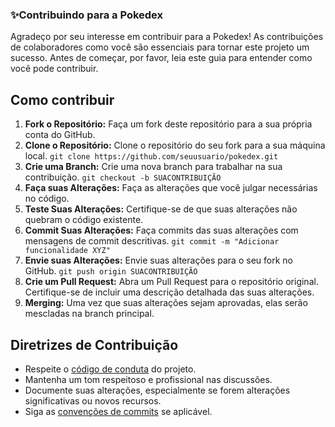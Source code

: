 ### ✨Contribuindo para a Pokedex
Agradeço por seu interesse em contribuir para a Pokedex! As contribuições de colaboradores como você são essenciais para tornar este projeto um sucesso. Antes de começar, por favor, leia este guia para entender como você pode contribuir.
## Como contribuir
1. **Fork o Repositório:** Faça um fork deste repositório para a sua própria conta do GitHub.
2. **Clone o Repositório:** Clone o repositório do seu fork para a sua máquina local. ` git clone https://github.com/seuusuario/pokedex.git `
3. **Crie uma Branch:** Crie uma nova branch para trabalhar na sua contribuição. `git checkout -b SUACONTRIBUIÇÃO`
4. **Faça suas Alterações:** Faça as alterações que você julgar necessárias no código.
5. **Teste Suas Alterações:** Certifique-se de que suas alterações não quebram o código existente.
6. **Commit Suas Alterações:** Faça commits das suas alterações com mensagens de commit descritivas. `git commit -m "Adicionar funcionalidade XYZ"`
7. **Envie suas Alterações:** Envie suas alterações para o seu fork no GitHub. `git push origin SUACONTRIBUIÇÃO`
8. **Crie um Pull Request:** Abra um Pull Request para o repositório original. Certifique-se de incluir uma descrição detalhada das suas alterações.
9. **Merging:** Uma vez que suas alterações sejam aprovadas, elas serão mescladas na branch principal.
## Diretrizes de Contribuição
- Respeite o [código de conduta](https://github.com/KaFLo0/pokedex/blob/main/CODE_OF_CONDUCT.md) do projeto.
- Mantenha um tom respeitoso e profissional nas discussões.
- Documente suas alterações, especialmente se forem alterações significativas ou novos recursos.
- Siga as [convenções de commits](https://github.com/angular/angular/blob/22b96b9/CONTRIBUTING.md) se aplicável.
